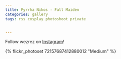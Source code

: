 ```yaml
---
title: Pyrrha Nikos - Fall Maiden
categories: gallery
tags: rss cosplay photoshoot private


---
```


Follow wezrez on [Instagram](https://www.instagram.com/wezrez)! 

{% flickr_photoset 72157687412880012 "Medium" %}
